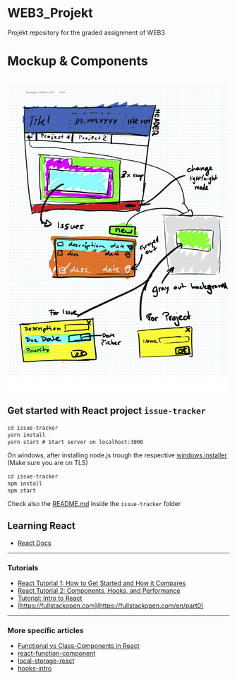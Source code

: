 # WEB3_Projekt

Projekt repository for the graded assignment of WEB3

# Mockup & Components

![Mockup and Components](assets/mockup.png)

## Get started with React project `issue-tracker`

```shell
cd issue-tracker
yarn install
yarn start # Start server on localhost:3000
```

On windows, after installing node.js trough the respective [windows installer](https://nodejs.org/en/download/package-manager/#windows) (Make sure you are on TLS)

```shell
cd issue-tracker
npm install
npm start
```

Check also the [README.md](issue-tracker/README.md) inside the `issue-tracker` folder

## Learning React

* [React Docs](https://create-react-app.dev/docs/documentation-intro)

---------------------
### Tutorials

* [React Tutorial 1: How to Get Started and How it Compares](https://www.toptal.com/react/react-tutorial-pt1)
* [React Tutorial 2: Components, Hooks, and Performance](https://www.toptal.com/react/react-tutorial-pt2)
* [Tutorial: Intro to React](https://reactjs.org/tutorial/tutorial.html)
* [https://fullstackopen.com](https://fullstackopen.com/en/part0)

---------------------
### More specific articles

* [Functional vs Class-Components in React](https://medium.com/@Zwenza/functional-vs-class-components-in-react-231e3fbd7108)
* [react-function-component](https://www.robinwieruch.de/react-function-component)
* [local-storage-react](https://www.robinwieruch.de/local-storage-react)
* [hooks-intro](https://reactjs.org/docs/hooks-intro.html)
